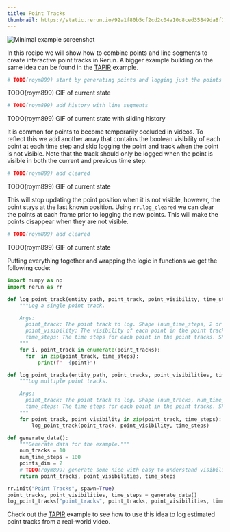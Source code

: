 ```yaml
---
title: Point Tracks
thumbnail: https://static.rerun.io/92a1f80b5cf2cd2c04a10d8ced35849da8f1c0ed_minimal_480w.png
---
```


<picture>
  <source media="(max-width: 480px)" srcset="https://static.rerun.io/92a1f80b5cf2cd2c04a10d8ced35849da8f1c0ed_minimal_480w.png">
  <source media="(max-width: 768px)" srcset="https://static.rerun.io/d78037f2306ed02505859adbae9f72d4ab2945d1_minimal_768w.png">
  <source media="(max-width: 1024px)" srcset="https://static.rerun.io/cf926c580c8ca8b39fd844f6adf4b19972b5111e_minimal_1024w.png">
  <source media="(max-width: 1200px)" srcset="https://static.rerun.io/8f03efd9e918f43b5e6d9257d0f1a3cb962b3889_minimal_1200w.png">
  <img src="https://static.rerun.io/0e47ac513ab25d56cf2b493128097d499a07e5e8_minimal_full.png" alt="Minimal example screenshot">
</picture>

In this recipe we will show how to combine points and line segments to create interactive point tracks in Rerun. A bigger example building on the same idea can be found in the [TAPIR]() example.

```python
# TODO(roym899) start by generating points and logging just the points
```
TODO(roym899) GIF of current state

```python
# TODO(roym899) add history with line segments
```
TODO(roym899) GIF of current state with sliding history

It is common for points to become temporarily occluded in videos. To reflect this we add another array that contains the boolean visibility of each point at each time step and skip logging the point and track when the point is not visible. Note that the track should only be logged when the point is visible in both the current and previous time step.
```python
# TODO(roym899) add cleared
```
TODO(roym899) GIF of current state

This will stop updating the point position when it is not visible, however, the point stays at the last known position. Using `rr.log_cleared` we can clear the points at each frame prior to logging the new points. This will make the points disappear when they are not visible.

```python
# TODO(roym899) add cleared
```
TODO(roym899) GIF of current state


Putting everything together and wrapping the logic in functions we get the following code:
```python
import numpy as np
import rerun as rr

def log_point_track(entity_path, point_track, point_visibility, time_steps):
    """Log a single point track.

    Args:
      point_track: The point track to log. Shape (num_time_steps, 2 or 3).
      point_visibility: The visibility of each point in the point track. Shape (num_time_steps,).
      time_steps: The time steps for each point in the point tracks. Shape (num_time_steps,).
    """
    for i, point_track in enumerate(point_tracks):
      for  in zip(point_track, time_steps):
          print(f"  {point}")

def log_point_tracks(entity_path, point_tracks, point_visibilities, time_steps):
    """Log multiple point tracks.

    Args:
      point_track: The point track to log. Shape (num_tracks, num_time_steps, 2 or 3).
      time_steps: The time steps for each point in the point tracks. Shape (num_time_steps,).
    """
    for point_track, point_visibility in zip(point_track, time_steps):
        log_point_track(point_track, point_visibility, time_steps)

def generate_data():
    """Generate data for the example."""
    num_tracks = 10
    num_time_steps = 100
    points_dim = 2
    # TODO(roym899) generate some nice with easy to understand visibility
    return point_tracks, point_visibilities, time_steps

rr.init("Point Tracks", spawn=True)
point_tracks, point_visibilities, time_steps = generate_data()
log_point_tracks("point_tracks", point_tracks, point_visibilities, time_steps)
```
Check out the [TAPIR]() example to see how to use this idea to log estimated point tracks from a real-world video.
